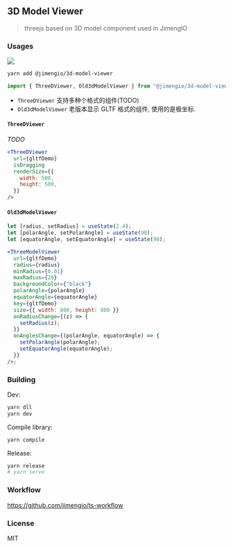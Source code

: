 ## 3D Model Viewer

> threejs based on 3D model component used in JimengIO

### Usages

![](https://img.shields.io/npm/v/@jimengio/3d-model-viewer.svg?style=flat-square)

```bash
yarn add @jimengio/3d-model-viewer
```

```ts
import { ThreeDViewer, Old3dModelViewer } from "@jimengio/3d-model-viewer";
```

- `ThreeDViewer` 支持多种个格式的组件(TODO)
- `Old3dModelViewer` 老版本显示 GLTF 格式的组件, 使用的是极坐标.

#### `ThreeDViewer`

_TODO_

```jsx
<ThreeDViewer
  url={gltfDemo}
  isDragging
  renderSize={{
    width: 500,
    height: 500,
  }}
/>
```

#### `Old3dModelViewer`

```jsx
let [radius, setRadius] = useState(2.4);
let [polarAngle, setPolarAngle] = useState(90);
let [equatorAngle, setEquatorAngle] = useState(90);

<ThreeModelViewer
  url={gltfDemo}
  radius={radius}
  minRadius={0.01}
  maxRadius={20}
  backgroundColor={"black"}
  polarAngle={polarAngle}
  equatorAngle={equatorAngle}
  key={gltfDemo}
  size={{ width: 800, height: 800 }}
  onRadiusChange={(z) => {
    setRadius(z);
  }}
  onAnglesChange={(polarAngle, equatorAngle) => {
    setPolarAngle(polarAngle);
    setEquatorAngle(equatorAngle);
  }}
/>;
```

### Building

Dev:

```bash
yarn dll
yarn dev
```

Compile library:

```bash
yarn compile
```

Release:

```bash
yarn release
# yarn serve
```

### Workflow

https://github.com/jimengio/ts-workflow

### License

MIT
